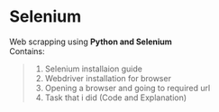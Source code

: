 # Selenium
Web scrapping using **Python and Selenium**  
Contains:
>1. Selenium installaion guide
>2. Webdriver installation for browser
>3. Opening a browser and going to required url
>4. Task that i did (Code and Explanation)
